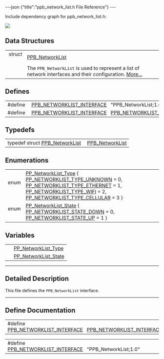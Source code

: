 ---json {"title":"ppb\_network\_list.h File Reference"} ---

Include dependency graph for ppb\_network\_list.h:

![](/docs/native-client/pepper_dev/c/ppb__network__list_8h__incl.png)

Data Structures
---------------

<table><tbody><tr class="odd"><td style="text-align: right;">struct  </td><td><a href="/docs/native-client/pepper_dev/c/struct_p_p_b___network_list__1__0/" class="el">PPB_NetworkList</a></td></tr><tr class="even"><td style="text-align: right;"> </td><td>The <code>PPB_NetworkList</code> is used to represent a list of network interfaces and their configuration. <a href="/docs/native-client/pepper_dev/c/struct_p_p_b___network_list__1__0#details">More...</a><br />
</td></tr></tbody></table>

Defines
-------

<table><tbody><tr class="odd"><td style="text-align: right;">#define </td><td><a href="/docs/native-client/pepper_dev/c/ppb__network__list_8h#ac0b7e69aedfaf3e0dd033d17634b0747" class="el">PPB_NETWORKLIST_INTERFACE</a>   "PPB_NetworkList;1.0"</td></tr><tr class="even"><td style="text-align: right;">#define </td><td><a href="/docs/native-client/pepper_dev/c/ppb__network__list_8h#a9d022e173e890387820ddb636a8eedfe" class="el">PPB_NETWORKLIST_INTERFACE</a>   <a href="/docs/native-client/pepper_dev/c/ppb__network__list_8h#ac0b7e69aedfaf3e0dd033d17634b0747" class="el">PPB_NETWORKLIST_INTERFACE</a></td></tr></tbody></table>

Typedefs
--------

<table><tbody><tr class="odd"><td style="text-align: right;">typedef struct <a href="/docs/native-client/pepper_dev/c/struct_p_p_b___network_list__1__0/" class="el">PPB_NetworkList</a> </td><td><a href="/docs/native-client/pepper_dev/c/group___interfaces#ga675af1709086b2a750d28da442c41f8a" class="el">PPB_NetworkList</a></td></tr></tbody></table>

Enumerations
------------

<table><tbody><tr class="odd"><td style="text-align: right;">enum  </td><td><a href="/docs/native-client/pepper_dev/c/group___enums#ga1c967cb753eb468493b3bf72e6733983" class="el">PP_NetworkList_Type</a> { <a href="/docs/native-client/pepper_dev/c/group___enums#gga1c967cb753eb468493b3bf72e6733983a6d8ddd32de577965df0d44df0e0acfdd" class="el">PP_NETWORKLIST_TYPE_UNKNOWN</a> = 0, <a href="/docs/native-client/pepper_dev/c/group___enums#gga1c967cb753eb468493b3bf72e6733983a6eaef40fe1d62ca5bcfcc1974adc29f9" class="el">PP_NETWORKLIST_TYPE_ETHERNET</a> = 1, <a href="/docs/native-client/pepper_dev/c/group___enums#gga1c967cb753eb468493b3bf72e6733983a9a47925bee0d3bd71739475b4c5654ed" class="el">PP_NETWORKLIST_TYPE_WIFI</a> = 2, <a href="/docs/native-client/pepper_dev/c/group___enums#gga1c967cb753eb468493b3bf72e6733983ab1c83c6942b208101789971522b3a8c9" class="el">PP_NETWORKLIST_TYPE_CELLULAR</a> = 3 }</td></tr><tr class="even"><td style="text-align: right;">enum  </td><td><a href="/docs/native-client/pepper_dev/c/group___enums#ga9188881b5d3346626db0ea8e6aaecf1f" class="el">PP_NetworkList_State</a> { <a href="/docs/native-client/pepper_dev/c/group___enums#gga9188881b5d3346626db0ea8e6aaecf1fa561469f97b38b69868d1cce1142722b6" class="el">PP_NETWORKLIST_STATE_DOWN</a> = 0, <a href="/docs/native-client/pepper_dev/c/group___enums#gga9188881b5d3346626db0ea8e6aaecf1fa3b4b789d490cd2d3119a188a79eca0f6" class="el">PP_NETWORKLIST_STATE_UP</a> = 1 }</td></tr></tbody></table>

Variables
---------

<table><tbody><tr class="odd"><td style="text-align: right;"> </td><td><a href="/docs/native-client/pepper_dev/c/group___enums#ga1c967cb753eb468493b3bf72e6733983" class="el">PP_NetworkList_Type</a></td></tr><tr class="even"><td style="text-align: right;"> </td><td><a href="/docs/native-client/pepper_dev/c/group___enums#ga9188881b5d3346626db0ea8e6aaecf1f" class="el">PP_NetworkList_State</a></td></tr></tbody></table>

------------------------------------------------------------------------

<span id="details" class="anchor" style="margin: 0;"></span>

Detailed Description
--------------------

This file defines the `PPB_NetworkList` interface.

------------------------------------------------------------------------

Define Documentation
--------------------

<span id="a9d022e173e890387820ddb636a8eedfe" class="anchor" style="margin: 0;"></span>

<table><tbody><tr class="odd"><td>#define <a href="/docs/native-client/pepper_dev/c/ppb__network__list_8h#a9d022e173e890387820ddb636a8eedfe" class="el">PPB_NETWORKLIST_INTERFACE</a>   <a href="/docs/native-client/pepper_dev/c/ppb__network__list_8h#ac0b7e69aedfaf3e0dd033d17634b0747" class="el">PPB_NETWORKLIST_INTERFACE</a></td></tr></tbody></table>

<span id="ac0b7e69aedfaf3e0dd033d17634b0747" class="anchor" style="margin: 0;"></span>

<table><tbody><tr class="odd"><td>#define <a href="/docs/native-client/pepper_dev/c/ppb__network__list_8h#ac0b7e69aedfaf3e0dd033d17634b0747" class="el">PPB_NETWORKLIST_INTERFACE</a>   "PPB_NetworkList;1.0"</td></tr></tbody></table>
